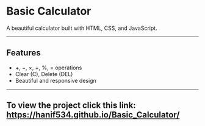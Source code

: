 # Basic Calculator

A beautiful calculator built with HTML, CSS, and JavaScript.

---

## Features

- +, −, ×, ÷, %, = operations
- Clear (C), Delete (DEL)
- Beautiful and responsive design

---
## To view the project click this link: <a href="https://hanif534.github.io/Basic_Calculator/" target="_blank">https://hanif534.github.io/Basic_Calculator/</a>


